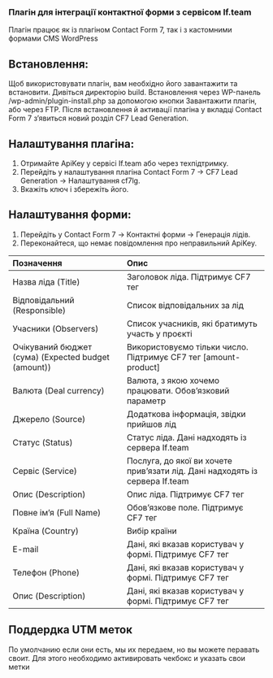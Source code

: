 ### Плагін для інтеграції контактної форми з сервісом If.team
Плагін працює як із плагіном Contact Form 7, так і з кастомними формами CMS WordPress

## Встановлення:
Щоб використовувати плагін, вам необхідно його завантажити та встановити. Дивіться директорію build.
Встановлення через WP-панель /wp-admin/plugin-install.php за допомогою кнопки Завантажити плагін, або через FTP.
Після встановлення й активації плагіна у вкладці Contact Form 7 з’явиться новий розділ CF7 Lead Generation.

## Налаштування плагіна: 
 1. Отримайте ApiKey у сервісі If.team або через техпідтримку.
 2. Перейдіть у налаштування плагіна Contact Form 7 -> CF7 Lead Generation -> Налаштування cf7lg.
 3. Вкажіть ключ і збережіть його.
 
## Налаштування форми:
 1. Перейдіть у Contact Form 7 -> Контактні форми -> Генерація лідів.
 2. Переконайтеся, що немає повідомлення про неправильний ApiKey.

| Позначення                                          | Опис                                                                         |
| :-------------------------------------------------- | :--------------------------------------------------------------------------- |
| Назва ліда (Title)                                  | Заголовок ліда. Підтримує CF7 тег                                            |
| Відповідальний (Responsible)                        | Список відповідальних за лід                                                 |
| Учасники (Observers)                                | Список учасників, які братимуть участь у проєкті                             |
| Очікуваний бюджет (сума) (Expected budget (amount)) | Використовуємо тільки число. Підтримує CF7 тег \[amount-product]             |
| Валюта (Deal currency)                              | Валюта, з якою хочемо працювати. Обов’язковий параметр                       |
| Джерело (Source)                                    | Додаткова інформація, звідки прийшов лід                                     |
| Статус (Status)                                     | Статус ліда. Дані надходять із сервера If.team                               |
| Сервіс (Service)                                    | Послуга, до якої ви хочете прив’язати лід. Дані надходять із сервера If.team |
| Опис (Description)                                  | Опис ліда. Підтримує CF7 тег                                                 |
| Повне ім’я (Full Name)                              | Обов’язкове поле. Підтримує CF7 тег                                          |
| Країна (Country)                                    | Вибір країни                                                                 |
| E-mail                                              | Дані, які вказав користувач у формі. Підтримує CF7 тег                       |
| Телефон (Phone)                                     | Дані, які вказав користувач у формі. Підтримує CF7 тег                       |
| Опис (Description)                                  | Дані, які вказав користувач у формі. Підтримує CF7 тег                       |


## Поддердка UTM меток
По умолчанию если они есть, мы их передаем, но вы можете перавать своит. Для этого необходимо активировать чекбокс и указать свои метки
